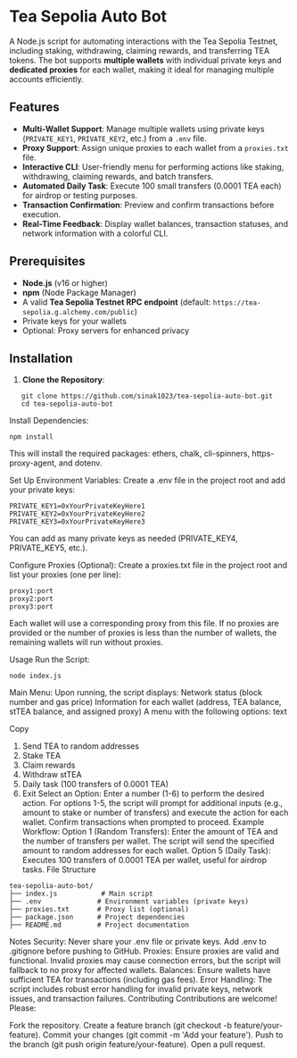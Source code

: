 # Tea Sepolia Auto Bot

A Node.js script for automating interactions with the Tea Sepolia Testnet, including staking, withdrawing, claiming rewards, and transferring TEA tokens. The bot supports **multiple wallets** with individual private keys and **dedicated proxies** for each wallet, making it ideal for managing multiple accounts efficiently.

## Features

- **Multi-Wallet Support**: Manage multiple wallets using private keys (`PRIVATE_KEY1`, `PRIVATE_KEY2`, etc.) from a `.env` file.
- **Proxy Support**: Assign unique proxies to each wallet from a `proxies.txt` file.
- **Interactive CLI**: User-friendly menu for performing actions like staking, withdrawing, claiming rewards, and batch transfers.
- **Automated Daily Task**: Execute 100 small transfers (0.0001 TEA each) for airdrop or testing purposes.
- **Transaction Confirmation**: Preview and confirm transactions before execution.
- **Real-Time Feedback**: Display wallet balances, transaction statuses, and network information with a colorful CLI.

## Prerequisites

- **Node.js** (v16 or higher)
- **npm** (Node Package Manager)
- A valid **Tea Sepolia Testnet RPC endpoint** (default: `https://tea-sepolia.g.alchemy.com/public`)
- Private keys for your wallets
- Optional: Proxy servers for enhanced privacy

## Installation

1. **Clone the Repository**:
```
   git clone https://github.com/sinak1023/tea-sepolia-auto-bot.git
   cd tea-sepolia-auto-bot
```
Install Dependencies:

```
npm install
```
This will install the required packages: ethers, chalk, cli-spinners, https-proxy-agent, and dotenv.

Set Up Environment Variables:
Create a .env file in the project root and add your private keys:

```
PRIVATE_KEY1=0xYourPrivateKeyHere1
PRIVATE_KEY2=0xYourPrivateKeyHere2
PRIVATE_KEY3=0xYourPrivateKeyHere3
```
You can add as many private keys as needed (PRIVATE_KEY4, PRIVATE_KEY5, etc.).

Configure Proxies (Optional):
Create a proxies.txt file in the project root and list your proxies (one per line):

```
proxy1:port
proxy2:port
proxy3:port
```
Each wallet will use a corresponding proxy from this file. If no proxies are provided or the number of proxies is less than the number of wallets, the remaining wallets will run without proxies.

Usage
Run the Script:
```
node index.js
```
Main Menu: Upon running, the script displays:
Network status (block number and gas price)
Information for each wallet (address, TEA balance, stTEA balance, and assigned proxy)
A menu with the following options:
text

Copy
1. Send TEA to random addresses
2. Stake TEA
3. Claim rewards
4. Withdraw stTEA
5. Daily task (100 transfers of 0.0001 TEA)
6. Exit
Select an Option:
Enter a number (1-6) to perform the desired action.
For options 1-5, the script will prompt for additional inputs (e.g., amount to stake or number of transfers) and execute the action for each wallet.
Confirm transactions when prompted to proceed.
Example Workflow:
Option 1 (Random Transfers): Enter the amount of TEA and the number of transfers per wallet. The script will send the specified amount to random addresses for each wallet.
Option 5 (Daily Task): Executes 100 transfers of 0.0001 TEA per wallet, useful for airdrop tasks.
File Structure
```
tea-sepolia-auto-bot/
├── index.js           # Main script
├── .env              # Environment variables (private keys)
├── proxies.txt       # Proxy list (optional)
├── package.json      # Project dependencies
├── README.md         # Project documentation
```
Notes
Security: Never share your .env file or private keys. Add .env to .gitignore before pushing to GitHub.
Proxies: Ensure proxies are valid and functional. Invalid proxies may cause connection errors, but the script will fallback to no proxy for affected wallets.
Balances: Ensure wallets have sufficient TEA for transactions (including gas fees).
Error Handling: The script includes robust error handling for invalid private keys, network issues, and transaction failures.
Contributing
Contributions are welcome! Please:

Fork the repository.
Create a feature branch (git checkout -b feature/your-feature).
Commit your changes (git commit -m 'Add your feature').
Push to the branch (git push origin feature/your-feature).
Open a pull request.
